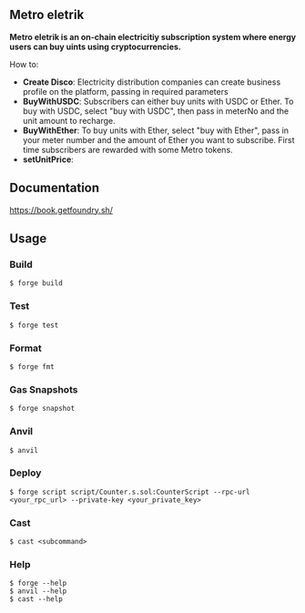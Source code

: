 ## Metro eletrik

**Metro eletrik is an on-chain electricitiy subscription system where energy users can buy uints using cryptocurrencies.**

How to:

-   **Create Disco**: Electricity distribution companies can create business profile on the platform, passing in required parameters 
-   **BuyWithUSDC**: Subscribers can either buy units with USDC or Ether. To buy with USDC, select "buy with USDC", then pass in meterNo and the unit amount to recharge. 
-   **BuyWithEther**: To buy units with Ether, select "buy with Ether", pass in your meter number and the amount of Ether you want to subscribe. First time subscribers are rewarded with some Metro tokens.
-   **setUnitPrice**: 

## Documentation

https://book.getfoundry.sh/

## Usage

### Build

```shell
$ forge build
```

### Test

```shell
$ forge test
```

### Format

```shell
$ forge fmt
```

### Gas Snapshots

```shell
$ forge snapshot
```

### Anvil

```shell
$ anvil
```

### Deploy

```shell
$ forge script script/Counter.s.sol:CounterScript --rpc-url <your_rpc_url> --private-key <your_private_key>
```

### Cast

```shell
$ cast <subcommand>
```

### Help

```shell
$ forge --help
$ anvil --help
$ cast --help
```
